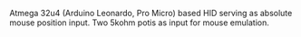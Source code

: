 Atmega 32u4 (Arduino Leonardo, Pro Micro) based HID serving as absolute mouse position input.
Two 5kohm potis as input for mouse emulation.
